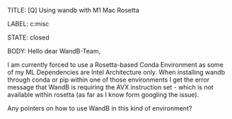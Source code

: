 TITLE:
[Q] Using wandb with M1 Mac Rosetta

LABEL:
c:misc

STATE:
closed

BODY:
Hello dear WandB-Team,

I am currently forced to use a Rosetta-based Conda Environment as some of my ML Dependencies are Intel Architecture only.
When installing wandb through conda or pip within one of those environments I get the error message that WandB is requiring the AVX instruction set - which is not available within rosetta (as far as I know form googling the issue).

Any pointers on how to use WandB in this kind of environment?


